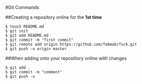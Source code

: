 #Git Commands

##Creating a repository online for the <b>1st time</b>
```
$ touch README.md
$ git init
$ git add README.md
$ git commit -m "first commit"
$ git remote add origin https://github.com/fabmab/fuck.git
$ git push -u origin master
```
##When adding onto your repositiory online with changes
```
$ git add .
$ git commit -m "comment"
$ git push -u
```